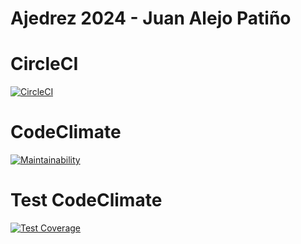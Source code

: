# Ajedrez 2024 - Juan Alejo Patiño

# CircleCI 

[![CircleCI](https://dl.circleci.com/status-badge/img/gh/um-computacion-tm/ajedrez-2024-JuanAlejoP/tree/main.svg?style=svg)](https://dl.circleci.com/status-badge/redirect/gh/um-computacion-tm/ajedrez-2024-JuanAlejoP/tree/main)

# CodeClimate

[![Maintainability](https://api.codeclimate.com/v1/badges/f8ae0da98bee11903433/maintainability)](https://codeclimate.com/github/um-computacion-tm/ajedrez-2024-JuanAlejoP/maintainability)

# Test CodeClimate

[![Test Coverage](https://api.codeclimate.com/v1/badges/f8ae0da98bee11903433/test_coverage)](https://codeclimate.com/github/um-computacion-tm/ajedrez-2024-JuanAlejoP/test_coverage)